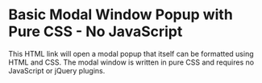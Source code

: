 # Basic Modal Window Popup with Pure CSS - No JavaScript 

This HTML link will open a modal popup that itself can be formatted using HTML and CSS. 
The modal window is written in pure CSS and requires no JavaScript or jQuery plugins.
